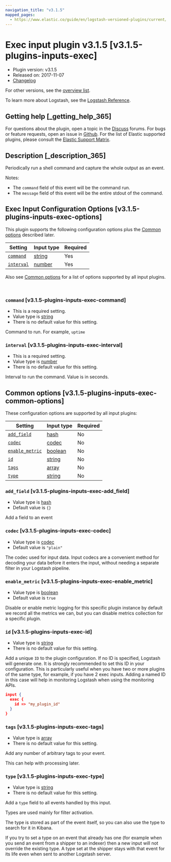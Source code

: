 ```yaml
---
navigation_title: "v3.1.5"
mapped_pages:
  - https://www.elastic.co/guide/en/logstash-versioned-plugins/current/v3.1.5-plugins-inputs-exec.html
---
```


# Exec input plugin v3.1.5 [v3.1.5-plugins-inputs-exec]


* Plugin version: v3.1.5
* Released on: 2017-11-07
* [Changelog](https://github.com/logstash-plugins/logstash-input-exec/blob/v3.1.5/CHANGELOG.md)

For other versions, see the [overview list](input-exec-index.md).

To learn more about Logstash, see the [Logstash Reference](logstash://reference/index.md).

## Getting help [_getting_help_365]

For questions about the plugin, open a topic in the [Discuss](http://discuss.elastic.co) forums. For bugs or feature requests, open an issue in [Github](https://github.com/logstash-plugins/logstash-input-exec). For the list of Elastic supported plugins, please consult the [Elastic Support Matrix](https://www.elastic.co/support/matrix#matrix_logstash_plugins).


## Description [_description_365]

Periodically run a shell command and capture the whole output as an event.

Notes:

* The `command` field of this event will be the command run.
* The `message` field of this event will be the entire stdout of the command.


## Exec Input Configuration Options [v3.1.5-plugins-inputs-exec-options]

This plugin supports the following configuration options plus the [Common options](v3-1-5-plugins-inputs-exec.md#v3.1.5-plugins-inputs-exec-common-options) described later.

| Setting | Input type | Required |
| --- | --- | --- |
| [`command`](v3-1-5-plugins-inputs-exec.md#v3.1.5-plugins-inputs-exec-command) | [string](logstash://reference/configuration-file-structure.md#string) | Yes |
| [`interval`](v3-1-5-plugins-inputs-exec.md#v3.1.5-plugins-inputs-exec-interval) | [number](logstash://reference/configuration-file-structure.md#number) | Yes |

Also see [Common options](v3-1-5-plugins-inputs-exec.md#v3.1.5-plugins-inputs-exec-common-options) for a list of options supported by all input plugins.

 

### `command` [v3.1.5-plugins-inputs-exec-command]

* This is a required setting.
* Value type is [string](logstash://reference/configuration-file-structure.md#string)
* There is no default value for this setting.

Command to run. For example, `uptime`


### `interval` [v3.1.5-plugins-inputs-exec-interval]

* This is a required setting.
* Value type is [number](logstash://reference/configuration-file-structure.md#number)
* There is no default value for this setting.

Interval to run the command. Value is in seconds.



## Common options [v3.1.5-plugins-inputs-exec-common-options]

These configuration options are supported by all input plugins:

| Setting | Input type | Required |
| --- | --- | --- |
| [`add_field`](v3-1-5-plugins-inputs-exec.md#v3.1.5-plugins-inputs-exec-add_field) | [hash](logstash://reference/configuration-file-structure.md#hash) | No |
| [`codec`](v3-1-5-plugins-inputs-exec.md#v3.1.5-plugins-inputs-exec-codec) | [codec](logstash://reference/configuration-file-structure.md#codec) | No |
| [`enable_metric`](v3-1-5-plugins-inputs-exec.md#v3.1.5-plugins-inputs-exec-enable_metric) | [boolean](logstash://reference/configuration-file-structure.md#boolean) | No |
| [`id`](v3-1-5-plugins-inputs-exec.md#v3.1.5-plugins-inputs-exec-id) | [string](logstash://reference/configuration-file-structure.md#string) | No |
| [`tags`](v3-1-5-plugins-inputs-exec.md#v3.1.5-plugins-inputs-exec-tags) | [array](logstash://reference/configuration-file-structure.md#array) | No |
| [`type`](v3-1-5-plugins-inputs-exec.md#v3.1.5-plugins-inputs-exec-type) | [string](logstash://reference/configuration-file-structure.md#string) | No |

### `add_field` [v3.1.5-plugins-inputs-exec-add_field]

* Value type is [hash](logstash://reference/configuration-file-structure.md#hash)
* Default value is `{}`

Add a field to an event


### `codec` [v3.1.5-plugins-inputs-exec-codec]

* Value type is [codec](logstash://reference/configuration-file-structure.md#codec)
* Default value is `"plain"`

The codec used for input data. Input codecs are a convenient method for decoding your data before it enters the input, without needing a separate filter in your Logstash pipeline.


### `enable_metric` [v3.1.5-plugins-inputs-exec-enable_metric]

* Value type is [boolean](logstash://reference/configuration-file-structure.md#boolean)
* Default value is `true`

Disable or enable metric logging for this specific plugin instance by default we record all the metrics we can, but you can disable metrics collection for a specific plugin.


### `id` [v3.1.5-plugins-inputs-exec-id]

* Value type is [string](logstash://reference/configuration-file-structure.md#string)
* There is no default value for this setting.

Add a unique `ID` to the plugin configuration. If no ID is specified, Logstash will generate one. It is strongly recommended to set this ID in your configuration. This is particularly useful when you have two or more plugins of the same type, for example, if you have 2 exec inputs. Adding a named ID in this case will help in monitoring Logstash when using the monitoring APIs.

```json
input {
  exec {
    id => "my_plugin_id"
  }
}
```


### `tags` [v3.1.5-plugins-inputs-exec-tags]

* Value type is [array](logstash://reference/configuration-file-structure.md#array)
* There is no default value for this setting.

Add any number of arbitrary tags to your event.

This can help with processing later.


### `type` [v3.1.5-plugins-inputs-exec-type]

* Value type is [string](logstash://reference/configuration-file-structure.md#string)
* There is no default value for this setting.

Add a `type` field to all events handled by this input.

Types are used mainly for filter activation.

The type is stored as part of the event itself, so you can also use the type to search for it in Kibana.

If you try to set a type on an event that already has one (for example when you send an event from a shipper to an indexer) then a new input will not override the existing type. A type set at the shipper stays with that event for its life even when sent to another Logstash server.



